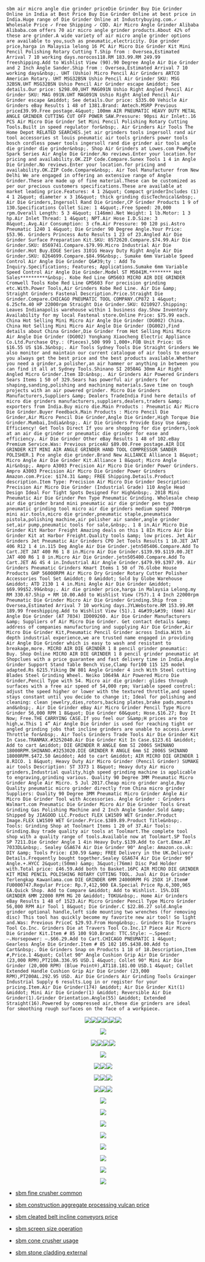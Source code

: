 
```
sbm air micro angle die grinder priceDie Grinder Buy Die Grinder Online in India at Best Price Buy Die Grinder Online at best price in India.Huge range of Die Grinder Online at Industrybuying.com.✓ Wholesale Price ✓ Free Shipping ✓ COD. Air Micro Angle Grinder Alibaba Alibaba.com offers 70 air micro angle grinder products.About 42% of these are grinder.A wide variety of air micro angle grinder options are available to you,such as pneumatic,electricity. Die grinder price,harga in Malaysia lelong 16 PC Air Micro Die Grinder Kit Mini Pencil Polishing Rotary Cutting T.Ship from : Oversea,Estimated Arrival 7 10 working days.norocos118.RM 183.99.RM 249.99 freeshipping.Add to Wishlist View (90).90 Degree Angle Air Die Grinder and 2 Inch Angle Sander.Ship from : Oversea,Estimated Arrival 7 10 working days&nbsp;. UHT (Ushio) Micro Pencil Air Grinders ARTCO American Rotary. UHT MSG32BSN Ushio Pencil Air Grinder SKU: MSG 32BSN.UHT MSG32BSN Ushio Pencil Air Grinder escape &middot; See details.Our price: $298.00,UHT MAG091N Ushio Right Angled Pencil Air Grinder SKU: MAG 091N.UHT MAG091N Ushio Right Angled Pencil Air Grinder escape &middot; See details.Our price: $335.00 Vehicle Air Grinders eBay Results 1 48 of 1381.Brand: Amtech.MSRP Previous price£39.99.Free postage.4&quot; 100mm AIR PNEUMATIC HEAVY DUTY METAL ANGLE GRINDER CUTTING CUT OFF POWER SAW.Pressure: 90psi Air Inlet:.16 PCS Air Micro Die Grinder Set Mini Pencil Polishing Rotary Cutting Tools.Built in speed regulator for&nbsp;. Air Grinders Air Tools The Home Depot RELATED SEARCHES.jet air grinders tools ingersoll rand air tool accessories st louis pneumatic air tools grinders power tools bosch cordless power tools ingersoll rand die grinder air tools angle die grinder die grinder&nbsp;. Shop Air Grinders at Lowes.com PowRyte Spark Series Air Angle Die Grinder.No reviews.Enter your location.for pricing and availability.OK.ZIP Code.Compare.Sunex Tools 1 4 in Angle Die Grinder.No reviews.Enter your location.for pricing and availability.OK.ZIP Code.Compare&nbsp;. Air Tool Manufacturer from New Delhi We are engaged in offering an extensive range of Angle Grinder.These are made up of fine material.These can be customized as per our precious customers specifications.These are available at market leading price.Features: 4 1 2&quot; Compact grinderIncludes (1) 4 1 2&quot; diameter x 3 16&quot; thick grinding discTechnical&nbsp;. Air Die Grinders,Ingersoll Rand Die Grinder,CP Grinder Products 1 9 of 130.Specifications Collet Size: 1 4&quot;.Free Speed: 20,000 rpm.Overall Length: 5 3 4&quot; (146mm).Net Weight: 1 lb.Motor: 1 3 hp.Air Inlet Thread: 1 4&quot; NPT.Air Hose I.D.Size: 3 8&quot;.Avg.Air Consumption: 3 cfm.Air Pressure: 90 120 psi.Astro Pneumatic 1240 1 4&quot; Die Grinder 90 Degree Angle.Your Price: $53.96. Grinders Princess Auto Results 1 23 of 23.Angled Air Die Grinder Surface Preparation Kit.SKU: 8572620.Compare.$74.99.Air Die Grinder.SKU: 8569741.Compare.$79.99.Micro Industrial Air Die Grinder.Hot Buy.EDGE Series 3101G Heavy Duty Right Angle Air Die Grinder.SKU: 8264699.Compare.$84.99&nbsp;. Sumake 6mm Variable Speed Control Air Angle Die Grinder Q&#39;ty : Add To Inquiry.Specifications; Features; Applications.Sumake 6mm Variable Speed Control Air Angle Die Grinder.Model ST M5041M.******** Hot Sales**********&nbsp;. Kobe Red Line GM5603 MICRO AIR DIE GRINDER Cromwell Tools Kobe Red Line GM5603 For precision grinding etc.With.Power Tools,Air Grinders Kobe Red Line. Air Die &amp; Straight Grinders Fastenal Description.Price.Straight Die Grinder.Compare.CHICAGO PNEUMATIC TOOL COMPANY.CP872 1 4&quot; 6.25cfm.40 HP 22000rpm Straight Die Grinder.SKU: 0210927.Shipping: Leaves Indianapolis warehouse within 1 business day.Show Inventory Availability for my local Fastenal store.Online Price: $75.99 each. China Hot Selling Mini Micro Air Angle Die Grinder (DG002) China. China Hot Selling Mini Micro Air Angle Die Grinder (DG002),Find details about China Grinder,Die Grinder from Hot Selling Mini Micro Air Angle Die Grinder (DG002) Yongkang Xiaocheng Electric Appliance Co.Ltd.Purchase Qty.: (Pieces),500 999 1,000+.FOB Unit Price: US $16.55 US $16.3&nbsp;. Air Tools Sydney Tools Die Straight Grinders We also monitor and maintain our current catalogue of air tools to ensure you always get the best price and the best products available.Whether you need a grinder,a polisher,an air hammer or anything in between you can find it all at Sydney Tools.Shinano SI 2050AG 30mm Air Right Angled Micro Grinder.Item ID:&nbsp;. Air Grinders Air Powered Grinders Sears Items 1 50 of 329.Sears has powerful air grinders for shaping,sanding,polishing and machining materials.Save time on tough projects with an air powered grinder. Micro Die Grinders Manufacturers,Suppliers &amp; Dealers TradeIndia Find here details of micro die grinders manufacturers,suppliers,dealers,traders &amp; exporters from India.Buy micro die.Main Products : Pneumatic Air Micro Die Grinder.Buyer Feedback.Main Products : Micro Pencil Die Grinder,Air Micro Pencil Die Grinder,Angle Die Grinder,High Torque Die Grinder.Mumbai,India&nbsp;. Air Die Grinders Provide Easy Use &amp; Efficiency! Get Tools Direct If you are shopping for die grinders,look at an air die grinder or pneumatic die grinder for ease and efficiency. Air Die Grinder Other eBay Results 1 48 of 102.eBay Premium Service.Was: Previous priceAU $89.00.Free postage.AIR DIE GRINDER KIT MINI AIR ANGLE GRINDER HAND TOOL COMPRESSOR SANDER POLISHER.1 Pce angle die grinder.Brand New ALLIANCE Alliance 1 8&quot; Micro Angle Air Die Grinder Kit.Alliance 1 8&quot; Micro Angle Air&nbsp;. Ampro A3003 Precision Air Micro Die Grinder Power Grinders. Ampro A3003 Precision Air Micro Die Grinder Power Grinders Amazon.com.Price: $174.31 &amp; FREE Shipping.Details.Product description.Item Type: Precision Air Micro Die Grinder Description: Precision Air Micro Die Grinder (Industrial Grade) 110 Angle Head Design Ideal For Tight Spots Designed For High&nbsp;. 2018 Mini Pneumatic Air Die Grinder Pen Type Pneumatic Grinding. Wholesale cheap air die grinder brand mini pneumatic air die grinder pen type pneumatic grinding tool micro air die grinders medium speed 7000rpm mini air.tools,micro die grinder,pneumatic staple,pneumatica pistola,polishing machine,air polisher air sander,angle grinder set,air pump,pneumatic tools for sale,&nbsp;. 1 8 in.Air Micro Die Grinder Kit Harbor Freight Amazing deals on this 1 8In Micro Air Die Grinder Kit at Harbor Freight.Quality tools &amp; low prices. Jet Air Grinders Jet Pneumatic Air Grinders CPO Jet Tools Results 1 10.JET JAT 406 R12 1 4 in.115 Deg Angle Air Die Grinder.jetn505406.Compare.Add To Cart.JET JAT 400 R6 1 8 in.Micro Air Die Grinder.$139.99.$119.00.JET JAT 400 R6 1 8 in.Micro Air Die Grinder.jetn505400.Compare.Add To Cart.JET AG 4S 4 in.Industrial Air Angle Grinder.$479.99.$397.99. Air Grinders Pneumatic Grinders Kmart Items 1 50 of 76.Globe House Products GHP 56000RPM Air Micro Dry Grinder Rotary Cutter Polisher Accessories Tool Set &middot; 0 &middot; Sold by Globe Warehouse &middot; ATD 2130 1 4 in.Mini Angle Air Die Grinder &middot; $69.99$52.99&nbsp;. Air die grinder price,harga in Malaysia Lelong.my RM 330.67.Ship + RM 10.00.Add to Wishlist View (757).1 4 Inch 22000rpm Pneumatic Die Grinder Micro Air Die Grinder Grinding.Ship from : Oversea,Estimated Arrival 7 10 working days.JYLWebstore.RM 153.99.RM 189.99 freeshipping.Add to Wishlist View (51).1 4&#39;&#39; (6mm) Air Angle Die Grinder (AT 7034) ID009260. Air Die Grinder Manufacturers &amp; Suppliers of Air Micro Die Grinder. Get contact details &amp; address of companies manufacturing and supplying Air Die Grinder,Air Micro Die Grinder Kit,Pneumatic Pencil Grinder across India.With in depth industrial experience,we are trusted name engaged in providing Air Angle Die Grinder which is easy to wash and resistant to breakage,more. MICRO AIR DIE GRINDER 1 8 pencil grinder pneumatic: Buy. Shop Online MICRO AIR DIE GRINDER 1 8 pencil grinder pneumatic at Shopclues with a price guarantee and fast delivery time in India.Angle Grinder Support Stand Table Bench Vise,Clamp for100 115 125 model adapted.Rs 6215.Yiking DW 801 Angle Grinder 4 inch With Steel cutting Blades Steel Grinding Wheel. Neiko 10649A Air Powered Micro Die Grinder,Pencil Type with 54. Micro air die grinder: glides through surfaces with a free air speed of 54,000 rpm; Variable speed control: adjust the speed higher or lower with the textured throttle,and speed stays constant until you decide to change it; Ideal for polishing and cleaning: clean jewelry,dies,rotors,backing plates,brake pads,mounts and&nbsp;. Air Die Grinder eBay Air Micro Grinder Pencil Type Micro Grinder 56,000 RPM 1 8&quot; Die Grinder 60&quot; Hose.$16.27; Buy It Now; Free.THE CARRYING CASE.If you feel our S&amp;H prices are too high,w.This 1 4” Air Angle Die Grinder is used for reaching tight or angled grinding jobs that incline grinders are unable to access.Lever Throttle for&nbsp;. Air Tools Grinders Trade Tools Air Die Grinder Kit In Case.TRANMAX.#3252040.Air Die Grinder Kit In Case.$123.61 &middot; Add to cart &middot; DIE GRINDER R ANGLE 6mm SI 2006S SHINANO 18000RPM.SHINANO.#3253020.DIE GRINDER R ANGLE 6mm SI 2006S SHINANO 18000RPM.$472.50 &middot; Add to cart &middot; AIR MICRO DIE GRINDER 1 8.RICO. 1 8&quot; Heavy Duty Air Micro Grinder (Pencil Grinder) SUMAKE air tools Description: ST 3373 1 8&quot; Heavy duty Air micro grinders,Industrial quality,high speed grinding machine is applicable to engraving,grinding various. Quality 90 Degree 3MM Pneumatic Micro Grinder Angle Air Micro. 5 Jul 2017.Cheap micro grinder angle,Buy Quality pneumatic micro grinder directly from China micro grinder Suppliers: Quality 90 Degree 3MM Pneumatic Micro Grinder Angle Air Micro Die Grinder Tool with Accessories. Angle Grinder : Grinders Walmart.com Pneumatic Die Grinder Micro Air Die Grinder Tools Great Grinding Gas Polishing Machine and 2 Inch Angle Sander.Sold &amp; Shipped by JIAGOOD LLC.Product FLEX LW1509 WET Grinder.Product Image.FLEX LW1509 WET Grinder.Price.$389.89.Product Title&nbsp;. Tools: Grinding Shop at Toolmart Items 1 20 of 37.Air Tools: Grinding.Buy trade quality air tools at Toolmart.The complete tool shop with a quality range of tools.Available now at Toolmart.SP Tools SP 7211.Die Grinder Angle 1 4in Heavy Duty.$139.Add to Cart.Emax.AT 7033DL&nbsp;. Sealey GSA674 Air Die Grinder 90° Angle: Amazon.co.uk: DIY &amp; Tools Price: £30.59 &amp; FREE Delivery in the UK.Delivery Details.Frequently bought together.Sealey GSA674 Air Die Grinder 90° Angle.+.HYCC 2&quot;(50mm) &amp; 3&quot;(76mm) Disc Pad Holder with.Total price: £46.59.Add both to Basket.16PC AIR MICRO DIE GRINDER KIT MINI PENCIL POLISHING ROTARY CUTTING TOOL. Jual Air Die Grinder Terlengkap Kawanlama.com DIE GRINDER 6MM 24000RPM FG 25DX 1F.Item# FU0000747.Regular Price: Rp.7,412,900 EA.Special Price Rp.6,300,965 EA.Quick Shop. Add to Compare &middot; Add to Wishlist. 15%.DIE GRINDER 6MM 22000 RPM MG 20 &middot; TOKU&nbsp;. Home Air Grinders eBay Results 1 48 of 1523.Air Micro Grinder Pencil Type Micro Grinder 56,000 RPM Air Tool 1 8&quot; Die Grinder.C $22.86.27 sold.Angle grinder optional handle,left side mounting two wrenches (for removing disc) This tool has quickly become my favorite new air tool! So light and.Was: Previous PriceC $29.93.From Hong&nbsp;. Grinders Die Travers Tool Co.Inc. Grinders Die at Travers Tool Co.Inc.17 Piece Air Micro Die Grinder Kit.Item # 85 100 910.Brand: TTC.Style: —.Speed: —.Horsepower: —.$66.29.Add to Cart.CHICAGO PNEUMATIC 1 4&quot; Gearless Angle Die Grinder.Item # 85 102 105.$438.00.Add to Cart&nbsp;. Die Grinders Snap on Products 1 18 of 18.Description,Item #,Price.1 4&quot; Collet 90° Angle Cushion Grip Air Die Grinder (23,000 RPM),PT210A.336.95 USD.1 4&quot; Collet 90° Mini Air Die Grinder (20,000 RPM) (Blue Point®),AT118.181.00 USD.1 4&quot; Collet Extended Handle Cushion Grip Air Die Grinder (23,000 RPM),PT200AL.292.95 USD. Air Die Grinders Air Grinding Tools Grainger Industrial Supply 6 results.Log in or register for your pricing.Item.Air Die Grinder(174) &middot; Air Die Grinder Kit(1) &middot; Mini Air Die Grinder(1) &middot; Reversible Air Die Grinder(1).Grinder Orientation.Angle(55) &middot; Extended Straight(16).Powered by compressed air,these die grinders are ideal for smoothing rough surfaces on the face of a workpiece. 
```

<div align="center">
  
<a rel="nofollow" href="https://m.shibang-china.com?f=github&k=sbm+air+micro+angle+die+grinder+price"><img src="https://static.shibang-china.com/en/l.png"></a><img src="https://static.shibang-china.com/en/hw.png"><a rel="nofollow" href="https://m.shibang-china.com/product/?f=github&k=sbm+air+micro+angle+die+grinder+price"><img src="https://static.shibang-china.com/en/p.png"></a><a rel="nofollow" href="https://m.shibang-china.com/cases/?f=github&k=sbm+air+micro+angle+die+grinder+price"><img src="https://static.shibang-china.com/en/c.png"></a><a rel="nofollow" href="https://m.shibang-china.com/news/?f=github&k=sbm+air+micro+angle+die+grinder+price"><img src="https://static.shibang-china.com/en/n.png"></a><a rel="nofollow" href="https://m.shibang-china.com?f=github&k=sbm+air+micro+angle+die+grinder+price"><img src="https://static.shibang-china.com/en/m.png"></a>

<a rel="nofollow" href="https://m.shibang-china.com/product/?f=github&k=sbm+air+micro+angle+die+grinder+price"><img src="https://static.shibang-china.com/en/b.jpg"></a>
  
<a rel="nofollow" href="https://m.shibang-china.com/solution-aggregate.html?f=github&k=sbm+air+micro+angle+die+grinder+price"><img src="https://static.shibang-china.com/en/a.jpg"></a><a rel="nofollow" href="https://m.shibang-china.com/solution-mine.html?f=github&k=sbm+air+micro+angle+die+grinder+price"><img src="https://static.shibang-china.com/en/m.jpg"></a><a rel="nofollow" href="https://m.shibang-china.com/solution-mill.html?f=github&k=sbm+air+micro+angle+die+grinder+price"><img src="https://static.shibang-china.com/en/g.jpg"></a><a rel="nofollow" href="https://m.shibang-china.com/solution-epc.html?f=github&k=sbm+air+micro+angle+die+grinder+price"><img src="https://static.shibang-china.com/en/e.jpg"></a>

<a rel="nofollow" href="https://m.shibang-china.com/product/?f=github&k=sbm+air+micro+angle+die+grinder+price"><img src="https://static.shibang-china.com/en/a-p.png"></a>

<a rel="nofollow" href="https://m.shibang-china.com/product/crusher/c6x.html?f=github&k=sbm+air+micro+angle+die+grinder+price"><img src="https://static.shibang-china.com/en/j.jpg"></a><a rel="nofollow" href="https://m.shibang-china.com/product/crusher/ci5x.html?f=github&k=sbm+air+micro+angle+die+grinder+price"><img src="https://static.shibang-china.com/en/i.jpg"></a><a rel="nofollow" href="https://m.shibang-china.com/product/crusher/hst.html?f=github&k=sbm+air+micro+angle+die+grinder+price"><img src="https://static.shibang-china.com/en/c.jpg"></a>

<a rel="nofollow" href="https://m.shibang-china.com/product/mill/mtw.html?f=github&k=sbm+air+micro+angle+die+grinder+price"><img src="https://static.shibang-china.com/en/mtw.jpg"></a><a rel="nofollow" href="https://m.shibang-china.com/product/mill/scm.html?f=github&k=sbm+air+micro+angle+die+grinder+price"><img src="https://static.shibang-china.com/en/scm.jpg"></a><a rel="nofollow" href="https://m.shibang-china.com/product/mill/lm.html?f=github&k=sbm+air+micro+angle+die+grinder+price"><img src="https://static.shibang-china.com/en/lm.jpg"></a>

<a rel="nofollow" href="https://m.shibang-china.com/product/sand/vsi6x.html?f=github&k=sbm+air+micro+angle+die+grinder+price"><img src="https://static.shibang-china.com/en/6x.jpg"></a><a rel="nofollow" href="https://m.shibang-china.com/product/sand/vu.html?f=github&k=sbm+air+micro+angle+die+grinder+price"><img src="https://static.shibang-china.com/en/vu.jpg"></a><a rel="nofollow" href="https://m.shibang-china.com/product/mobile/klun.html?f=github&k=sbm+air+micro+angle+die+grinder+price"><img src="https://static.shibang-china.com/en/k.jpg"></a>

<a rel="nofollow" href="https://m.shibang-china.com/cases/?f=github&k=sbm+air+micro+angle+die+grinder+price"><img src="https://static.shibang-china.com/en/case.png"></a>

<a rel="nofollow" href="https://m.shibang-china.com/cases/aggregate/202.html?f=github&k=sbm+air+micro+angle+die+grinder+price"><img src="https://static.shibang-china.com/en/c-1.jpg"></a>

<a rel="nofollow" href="https://m.shibang-china.com/cases/aggregate/203.html?f=github&k=sbm+air+micro+angle+die+grinder+price"><img src="https://static.shibang-china.com/en/c-2.jpg"></a>

<a rel="nofollow" href="https://m.shibang-china.com/cases/mill/123.html?f=github&k=sbm+air+micro+angle+die+grinder+price"><img src="https://static.shibang-china.com/en/c-3.jpg"></a>

<a rel="nofollow" href="https://m.shibang-china.com/contact_us.html?f=github&k=sbm+air+micro+angle+die+grinder+price"><img src="https://static.shibang-china.com/en/contact.png"></a>

<a rel="nofollow" href="https://swt.shibang-china.com/?f=github&k=sbm+air+micro+angle+die+grinder+price"><img src="https://static.shibang-china.com/en/chat.png"></a>

<a rel="nofollow" href="https://whatsapp.shibangsoft.com/WhatsApp.php?f=github&k=sbm+air+micro+angle+die+grinder+price"><img src="https://static.shibang-china.com/en/whatsapp.png"></a>

<a rel="nofollow" href="https://m.shibang-china.com/?f=github&k=sbm+air+micro+angle+die+grinder+price"><img src="https://static.shibang-china.com/en/website.png"></a>

</div>


* [sbm fine crusher common](sbm%20fine%20crusher%20common.md)

* [sbm construction aggregate processing vulcan price](sbm%20construction%20aggregate%20processing%20vulcan%20price.md)

* [sbm cleated belt incline conveyors price](sbm%20cleated%20belt%20incline%20conveyors%20price.md)

* [sbm screen size operation](sbm%20screen%20size%20operation.md)

* [sbm cone crusher usage](sbm%20cone%20crusher%20usage.md)

* [sbm stone cladding external](sbm%20stone%20cladding%20external.md)